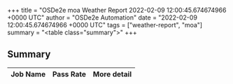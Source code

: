 +++
title = "OSDe2e moa Weather Report 2022-02-09 12:00:45.674674966 +0000 UTC"
author = "OSDe2e Automation"
date = "2022-02-09 12:00:45.674674966 +0000 UTC"
tags = ["weather-report", "moa"]
summary = "<table class=\"summary\"></table>"
+++
## Summary

| Job Name | Pass Rate | More detail |
|----------|-----------|-------------|




